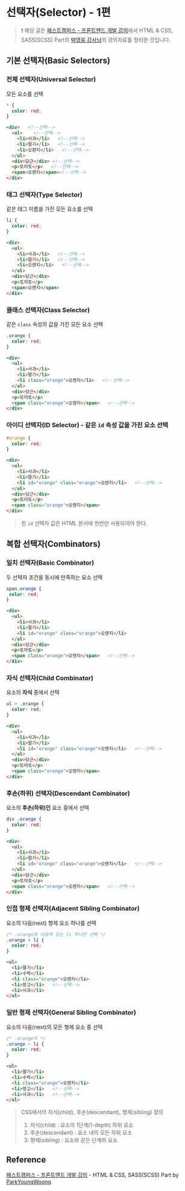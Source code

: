 # 선택자(Selector) - 1편

> ❗️ 해당 글은 [패스트캠퍼스 - 프론트엔드 개발 강의](https://www.fastcampus.co.kr/dev_online_react/)에서 HTML & CSS, SASS(SCSS) Part의 [박영웅 강사님](https://github.com/ParkYoungWoong)의 강의자료를 정리한 것입니다. 

## 기본 선택자(Basic Selectors)

### 전체 선택자(Universal Selector)

모든 요소를 선택

```css
* {
  color: red;
}
```

```html
<div>   <!--선택-->
  <ul>    <!--선택-->
    <li>사과</li>   <!--선택-->
    <li>딸기</li>   <!--선택-->
    <li>오렌지</li>   <!--선택-->
  </ul>
  <div>당근</div> <!--선택-->
  <p>토마토</p>   <!--선택-->
  <span>오렌지</span><!--선택-->
</div>
```

### 태그 선택자(Type Selector)

같은 태그 이름을 가진 모든 요소를 선택

```css
li {
  color: red;
}
```

```html
<div>
  <ul>
    <li>사과</li>   <!--선택-->
    <li>딸기</li>   <!--선택-->
    <li>오렌지</li>   <!--선택-->
  </ul>
  <div>당근</div>
  <p>토마토</p>
  <span>오렌지</span>
</div>
```

### 클래스 선택자(Class Selector)

같은 `class` 속성의 값을 가진 모든 요소 선택

```css
.orange {
  color: red;
}
```

```html
<div>
  <ul>
    <li>사과</li>
    <li>딸기</li>
    <li class="orange">오렌지</li>   <!--선택-->
  </ul>
  <div>당근</div>
  <p>토마토</p>
  <span class="orange">오렌지</span>   <!--선택-->
</div>
```

### 아이디 선택자(ID Selector) - 같은 `id` 속성 값을 가진 요소 선택

```css
#orange {
  color: red;
}

```

```html
<div>
  <ul>
    <li>사과</li>
    <li>딸기</li>
    <li id="orange" class="orange">오렌지</li>   <!--선택-->
  </ul>
  <div>당근</div>
  <p>토마토</p>
  <span class="orange">오렌지</span>
</div>
```

> 한 `id` 선택자 값은 HTML 문서에 한번만 사용되어야 한다.

## 복합 선택자(Combinators)

### 일치 선택자(Basic Combinator)

두 선택자 조건을 동시에 만족하는 요소 선택

```css
span.orange {
 color: red;
}
```

```html
<div>
  <ul>
    <li>사과</li>
    <li>딸기</li>
    <li id="orange" class="orange">오렌지</li>
  </ul>
  <div>당근</div>
  <p>토마토</p>
  <span class="orange">오렌지</span>   <!--선택-->
</div>
```

### 자식 선택자(Child Combinator)

요소의 **자식** 중에서 선택

```css
ul > .orange {
  color: red;
}
```

```html
<div>
  <ul>
    <li>사과</li>
    <li>딸기</li>
    <li id="orange" class="orange">오렌지</li>   <!--선택-->
  </ul>
  <div>당근</div>
  <p>토마토</p>
  <span class="orange">오렌지</span>
</div>
```

### 후손(하위) 선택자(Descendant Combinator)

요소의 **후손(하위)인** 요소 중에서 선택

```css
div .orange {
  color: red;
}
```

```html
<div>
  <ul>
    <li>사과</li>
    <li>딸기</li>
    <li id="orange" class="orange">오렌지</li>   <!--선택-->
  </ul>
  <div>당근</div>
  <p>토마토</p>
  <span class="orange">오렌지</span>   <!--선택-->
</div>
```

### 인접 형제 선택자(Adjacent Sibling Combinator)

요소의 다음(next) 형제 요소 하나를 선택

```css
/* .orange의 다음에 있는 li 하나만 선택 */
.orange + li {
  color: red;
}
```

```html
<ul>
  <li>딸기</li>
  <li>수박</li>
  <li class="orange">오렌지</li>
  <li>망고</li>   <!--선택-->
  <li>사과</li>
</ul>
```

### 일반 형제 선택자(General Sibling Combinator)

요소의 다음(next)의 모든 형제 요소 중 선택

```css
/* .orange의 */
.orange ~ li {
  color: red;
}
```

```html
<ul>
  <li>딸기</li>
  <li>수박</li>
  <li class="orange">오렌지</li>
  <li>망고</li>   <!--선택-->
  <li>사과</li>   <!--선택-->
</ul>
```

> CSS에서의 자식(child), 후손(descendant), 형제(sibling) 정의
>
> 1. 자식(child) : 요소의 1단계(1-depth) 하위 요소
> 2. 후손(descendant) : 요소 내의 모든 하위 요소
> 3. 형제(sibling) : 요소와 같은 단계의 요소

## Reference

[패스트캠퍼스 - 프론트엔드 개발 강의](https://www.fastcampus.co.kr/dev_online_react/) - HTML & CSS, SASS(SCSS) Part by [ParkYoungWoong](https://github.com/ParkYoungWoong)
